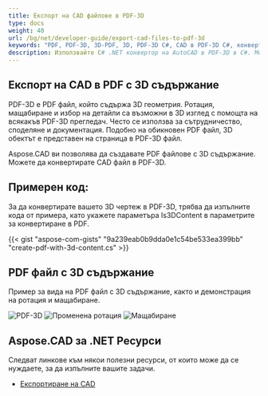 ```yaml
---
title: Експорт на CAD файлове в PDF-3D
type: docs
weight: 40
url: /bg/net/developer-guide/export-cad-files-to-pdf-3d
keywords: "PDF, PDF-3D, 3D-PDF, 3D, PDF-3D C#, CAD в PDF-3D C#, конвертиране на AutoCAD, конвертиране на autocad в pdf-3d"
description: Използвайте C# .NET конвертор на AutoCAD в PDF-3D в C#. Можете да конвертирате 3D модел в PDF-3D в C# .NET също.
---
```


## **Експорт на CAD в PDF с 3D съдържание**

PDF-3D е PDF файл, който съдържа 3D геометрия. Ротация, мащабиране и избор на детайли са възможни в 3D изглед с помощта на всякакъв PDF-3D прегледач. Често се използва за сътрудничество, споделяне и документация. Подобно на обикновен PDF файл, 3D обектът е представен на страница в PDF-3D файл.

Aspose.CAD ви позволява да създавате PDF файлове с 3D съдържание. Можете да конвертирате CAD файл в PDF-3D.

## **Примерен код:**

За да конвертирате вашето 3D чертеж в PDF-3D, трябва да изпълните кода от примера, като укажете параметъра Is3DContent в параметрите за конвертиране в PDF.

{{< gist "aspose-com-gists" "9a239eab0b9dda0e1c54be533ea399bb" "create-pdf-with-3d-content.cs" >}}

## **PDF файл с 3D съдържание**

Пример за вида на PDF файл с 3D съдържание, както и демонстрация на ротация и мащабиране.

![PDF-3D](/_assets/guide/pdf-3d/result.png)
![Променена ротация](/_assets/guide/pdf-3d/rotate.png)
![Мащабиране](/_assets/guide/pdf-3d/scaling.png)

## **Aspose.CAD за .NET Ресурси**

Следват линкове към някои полезни ресурси, от които може да се нуждаете, за да изпълните вашите задачи.

- [Експортиране на CAD](/bg/cad/net/exporting-cad/)

